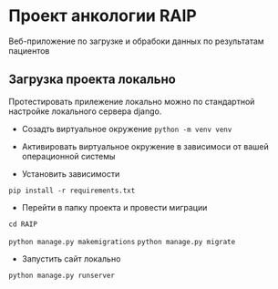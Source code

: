 # Проект анкологии RAIP

Веб-приложение по загрузке и обрабоки данных по результатам пациентов

## Загрузка проекта локально

Протестировать прилежение локально можно по стандартной настройке локального сервера django.

- Созадть виртуальное окружение
`
python -m venv venv
`

- Активировать виртуальное окружение в зависимоси от вашей операционной системы

- Установить зависимости

`
pip install -r requirements.txt
`

- Перейти в папку проекта и провести миграции

`
cd RAIP
`

`
python manage.py makemigrations
`
`
python manage.py migrate
`

- Запустить сайт локально

`
python manage.py runserver
`
